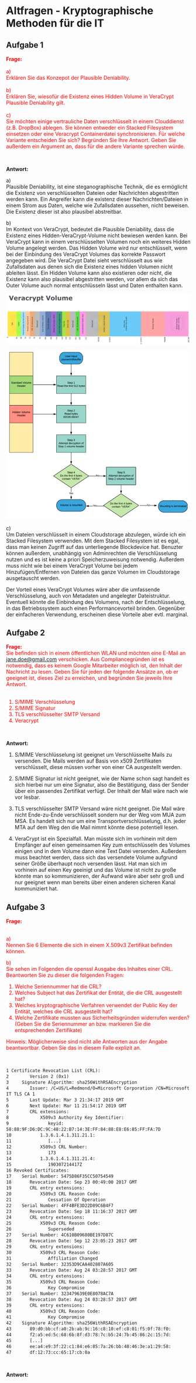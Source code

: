 # Altfragen - Kryptographische Methoden für die IT

## Aufgabe 1

<span style="color:red">

<b>Frage:</b><br><br>
a) <br>
Erklären Sie das Konzepot der Plausible Deniability.
<br> <br>
b) <br>
Erklären Sie, wiesofür die Existenz eines Hidden Volume in VeraCrypt Plausible Deniability gilt.
<br> <br>
c)<br>
Sie möchten einige vertrauliche Daten verschlüsselt in einem Clouddienst (z.B. DropBox) ablegen. Sie können entweder ein Stacked Filesystem einsetzen oder eine Veracrypt Containerdatei synchronisieren.
Für welche Variante entscheiden Sie sich? Begründen Sie Ihre Antwort.
Geben Sie außerdem ein Argument an, dass für die andere Variante sprechen würde.

</span>

<br>

**Antwort:**

a) <br>
Plausible Deniability, ist eine steganographische Technik, die es ermöglicht die Existenz von verschlüsselten Dateien oder Nachrichten abgestritten werden kann. Ein Angreifer kann die existenz dieser Nachrichten/Dateien in einem Strom aus Daten, welche wie Zufallsdaten aussehen, nicht beweisen. Die Existenz dieser ist also plausibel abstreitbar.
<br>

b) <br>
Im Kontext von VeraCrypt, bedeutet die Plausible Deniability, dass die Existenz eines Hidden-VeraCrypt-Volume nicht bewiesen werden kann. Bei VeraCrypt kann in einem verschlüsselten Volumen noch ein weiteres Hidden Volume angelegt werden. Das Hidden Volume wird nur entschlüsselt, wenn bei der Einbindung des VeraCrypt Volumes das korrekte Passwort angegeben wird. Die VeraCrypt Datei sieht verschlüsselt aus wie Zufallsdaten aus denen sich die Existenz eines hidden Volumen nicht ableiten lässt. Ein Hidden Volume kann also existieren oder nicht, die Existenz kann also plausibel abgestritten werden, vor allem da sich das Outer Volume auch normal entschlüsseln lässt und Daten enthalten kann.

![VeraCrypt File](./screenshots/veracrypt_volume.png)

![VeraCrypt Mounting](./screenshots/veracrypt_mounting.png)
<br>

c) <br>
Um Dateien verschlüsselt in einem Cloudstorage abzulegen, würde ich ein Stacked Filesystem verwenden.
Mit dem Stacked Filesystem ist es egal, dass man keinen Zugriff auf das unterliegende Blockdevice hat. Benuzter können außerdem,
unabhängig von Adminrechten die Verschlüsselung nutzen und es ist keine a priori Speicherzuweisung notwendig. Außerdem muss nicht wie bei einem VeraCrypt Volume bei jedem Hinzufügen/Entfernen von Dateien
das ganze Volumen im Cloudstorage ausgetauscht werden.

Der Vorteil eines VeraCrypt Volumes wäre aber die umfassende Verschlüsselung, auch von Metadaten und angelegter Dateistruktur. Eventuell könnte die Einbindung des Volumens, nach der Entschlüsselung, in das Betriebssystem auch einen Performancevorteil brinden. Gegenüber der einfacheren Verwendung, erscheinen diese Vorteile aber evtl. marginal.

## Aufgabe 2

<span style="color:red">

<b>Frage:</b><br>
Sie befinden sich in einem öffentlichen WLAN und möchten eine E-Mail an jane.doe@gmail.com verschicken. Aus Compliancegründen ist es notwendig, dass es keinem Google Mitarbeiter möglich ist, den Inhalt der Nachricht zu lesen. 
Geben Sie für jeden der folgende Ansätze an, ob er geeignet ist, dieses Ziel zu erreichen, und begründen Sie jeweils Ihre Antwort.
<br><br>

1. S/MIME Verschlüsselung
2. S/MIME Signatur
3. TLS verschlüsselter SMTP Versand
4. Veracrypt

</span>

<br>

**Antwort:**

1. S/MIME Verschlüsselung ist geeignet um Verschlüsselte Mails zu versenden. Die Mails werden auf Basis von x509 Zertifikaten verschlüsselt, diese müssen vorher von einer CA ausgestellt werden.

2. S/MIME Signatur ist nicht geeignet, wie der Name schon sagt handelt es sich hierbei nur um eine Signatur, also die Bestätigung, dass der Sender über ein passendes Zertifikat verfügt. Der Inhalt der Mail wäre nach wie vor lesbar.

3. TLS verschlüsselter SMTP Versand wäre nicht geeignet. Die Mail wäre nicht Ende-zu-Ende verschlüsselt sondern nur der Weg vom MUA zum MSA. Es handelt sich nur um eine Transportverschlüsselung, d.h. jeder MTA auf dem Weg den die Mail nimmt könnte diese potentiell lesen.

4. VeraCrypt ist ein Spezialfall. Man müsste sich im vorhinein mit dem Empfänger auf einen gemeinsamen Key zum entschlüsseln des Volumes einigen und in dem Volume dann eine Text Datei versenden. Außerdem muss beachtet werden, dass sich das versendete Volume aufgrund seiner Größe überhaupt noch versenden lässt. Hat man sich im vorhinein auf einen Key geeinigt und das Volume ist nicht zu große könnte man so kommunizieren, der Aufwand wäre aber sehr groß und nur geeignet wenn man bereits über einen anderen sicheren Kanal kommuniziert hat.

## Aufgabe 3

<span style="color:red">
<b>Frage:</b><br>
<br>

a) <br>
Nennen Sie 6 Elemente die sich in einem X.509v3 Zertifikat befinden können.
<br>

b) <br>
Sie sehen im Folgenden die openssl Ausgabe des Inhaltes einer CRL. Beantworten Sie zu dieser die folgenden Fragen:	

1. Welche Seriennummer hat die CRL?
2. Welches Subject hat das Zertifikat der Entität, die die CRL ausgestellt hat?
3. Welches kryptographische Verfahren verwendet der Public Key der Entität, welches die CRL ausgestellt hat?
4. Welche Zertifikate mussten aus Sicherheitsgründen widerrufen werden? (Geben Sie die Seriennummer an bzw. markieren Sie die entsprechenden Zertifikate)

Hinweis: Möglicherweise sind nicht alle Antworten aus der Angabe beantwortbar. Geben Sie das in diesem Falle explizit an.

</span>

<br>

```
1 Certificate Revocation List (CRL):
2        Version 2 (0x1)
3     Signature Algorithm: sha256WithRSAEncryption
4        Issuer: /C=US/L=Redmond/O=Microsoft Corporation /CN=Microsoft IT TLS CA 1
5        Last Update: Mar 3 21:34:17 2019 GMT
6        Next Update: Mar 11 21:54:17 2019 GMT
7        CRL extensions:
8            X509v3 Authority Key Identifier:
9               keyid: 58:88:9F:D6:DC:9C:48:22:B7:14:3E:FF:84:88:E8:E6:85:FF:FA:7D
10           1.3.6.1.4.1.311.21.1:
11              [...] 
12           X509v3 CRL Number:
13              173
14           1.3.6.1.4.1.311.21.4:
15              190307214417Z
16 Revoked Certificates:
17    Serial Number: 5475D86F35CC50754549
18       Revocation Date: Sep 23 00:49:00 2017 GMT
19       CRL entry extensions:
20           X509v3 CRL Reason Code:
21              Cessation Of Operation
22    Serial Number: 4FF4BFE3D22D89C6B4F7
23       Revocation Date: Sep 18 11:16:37 2017 GMT
24       CRL entry extensions:
25           X509v3 CRL Reason Code:
26              Superseded
27    Serial Number: 4C610B09680BE197D87C
28       Revocation Date: Sep 12 23:05:23 2017 GMT
29       CRL entry extensions:
30           X509v3 CRL Reason Code:
31              Affiliation Changed
32    Serial Number: 32353D9CAA402807A605
33       Revocation Date: Aug 24 03:28:57 2017 GMT
34       CRL entry extensions:
35           X509v3 CRL Reason Code:
36              Key Compromise
37    Serial Number: 323479639E0E8078AC7A
38       Revocation Date: Aug 24 03:28:57 2017 GMT
39       CRL entry extensions:
40           X509v3 CRL Reason Code:
41              Key Compromise
42    Signature Algorithm: sha256WithRSAEncryption
43       89:d0:bb:cf:a0:2b:ab:9c:16:c8:10:ef:c8:01:f5:0f:78:f0:
44       f2:a5:ed:5c:68:6b:8f:d3:78:7c:b5:24:7b:45:86:2c:15:7d:
45       [...]
46       ee:a4:e9:3f:22:c1:84:e6:85:7a:26:bb:48:46:3e:a1:29:58:
47       df:12:73:cc:65:17:cb:0a
```

<br>

**Antwort:**

